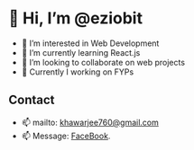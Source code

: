 # 👋 Hi, I’m @eziobit 
- 👀 I’m interested in Web Development
- 🌱 I’m currently learning React.js
- 💞️ I’m looking to collaborate on web projects
- 🎇 Currently I working on FYPs
## Contact 
- 📫 mailto: khawarjee760@gmail.com 
- 📫 Message: [FaceBook](https://m.me/khawar.3021).

<!---
eziobit/eziobit is a ✨ special ✨ repository because its `README.md` (this file) appears on your GitHub profile.
You can click the Preview link to take a look at your changes.
--->
